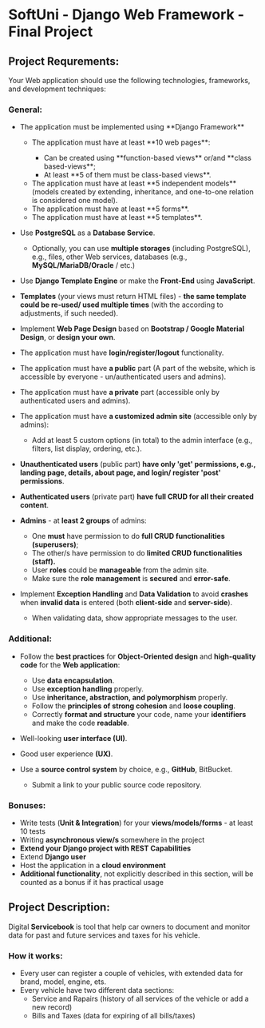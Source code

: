 # SoftUni - Django Web Framework - Final Project

## Project Requrements:
Your Web application should use the following technologies, frameworks, and development techniques:
### General:
 <ul>
  <li>The application must be implemented using **Django Framework**</li>
    <ul>
      <li>The application must have at least **10 web pages**:</li>
      <ul>
        <li>Can be created using **function-based views** or/and **class based-views**;</li>
        <li>At least **5 of them must be class-based views**.</li>
      </ul>
      <li>The application must have at least **5 independent models** (models created by extending, inheritance, and one-to-one relation is considered one model).</li>
      <li>The application must have at least **5 forms**.</li>
      <li>The application must have at least **5 templates**.</li>
    </ul>
  </li>
</ul>

-	Use **PostgreSQL** as a **Database Service**.
 	-	Optionally, you can use **multiple storages** (including PostgreSQL), e.g., files, other Web services, databases (e.g., **MySQL/MariaDB/Oracle** / etc.)

-	Use **Django Template Engine** or make the **Front-End** using **JavaScript**.
-	**Templates** (your views must return HTML files) - **the same template could be re-used/ used multiple times** (with the according to adjustments, if such needed).
-	Implement **Web Page Design** based on **Bootstrap / Google Material Design**, or **design your own**.

-	The application must have **login/register/logout** functionality.
-	The application must have **a public** part (A part of the website, which is accessible by everyone - un/authenticated users and admins).
-	The application must have **a private** part (accessible only by authenticated users and admins).
-	The application must have **a customized admin site** (accessible only by admins):
 	-	Add at least 5 custom options (in total) to the admin interface (e.g., filters, list display, ordering, etc.).

-	**Unauthenticated users** (public part) **have only 'get' permissions, e.g., landing page, details, about page, and login/ register 'post' permissions**.
-	**Authenticated users** (private part) **have full CRUD for all their created content**.
-	**Admins** - at **least 2 groups** of admins:
 	-	One **must** have permission to do **full CRUD functionalities (superusers)**; 
 	-	The other/s have permission to do **limited CRUD functionalities (staff).**
 	-	User **roles** could be **manageable** from the admin site.
 	-	Make sure the **role management** is **secured** and **error-safe**.

- Implement **Exception Handling** and **Data Validation** to avoid **crashes** when **invalid data** is entered 
(both **client-side** and **server-side**).
  - When validating data, show appropriate messages to the user.
 
### Additional:
-	Follow the **best practices** for **Object-Oriented design** and **high-quality code** for the **Web application**:
 	-	Use **data encapsulation**.
 	-	Use **exception handling** properly.
 	-	Use **inheritance, abstraction, and polymorphism** properly.
 	-	Follow the **principles of strong cohesion** and **loose coupling**.
 	-	Correctly **format and structure** your code, name your **identifiers** and make the code **readable**.

-	Well-looking **user interface (UI)**.
-	Good user experience **(UX)**.
-	Use a **source control system** by choice, e.g., **GitHub**, BitBucket.
 	-	Submit a link to your public source code repository.

### Bonuses:
-	Write tests (**Unit & Integration**) for your **views/models/forms** - at least 10 tests
-	Writing **asynchronous view/s** somewhere in the project
-	**Extend your Django project with REST Capabilities** 
-	Extend **Django user**
-	Host the application in a **cloud environment**
-	**Additional functionality**, not explicitly described in this section, will be counted as a bonus if it has practical usage

## Project Description:
Digital **Servicebook** is tool that help car owners to document and monitor data for past and future services and taxes for his vehicle.

### How it works:
- Every user can register a couple of vehicles, with extended data for brand, model, engine, ets.
- Every vehicle have two different data sections:
   - Service and Rapairs (history of all services of the vehicle or add a new record)
   - Bills and Taxes (data for expiring of all bills/taxes)
